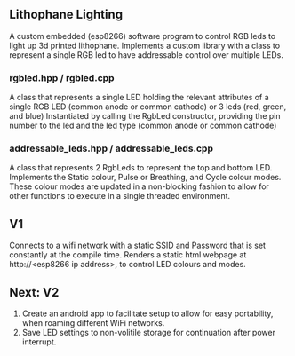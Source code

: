 ## Lithophane Lighting
A custom embedded (esp8266) software program to control RGB leds to light up 3d printed lithophane.
Implements a custom library with a class to represent a single RGB led to have addressable control over multiple LEDs.

### rgbled.hpp / rgbled.cpp
A class that represents a single LED holding the relevant attributes of a single RGB LED (common anode or common cathode) or 3 leds (red, green, and blue)
Instantiated by calling the RgbLed constructor, providing the pin number to the led and the led type (common anode or common cathode)

### addressable_leds.hpp / addressable_leds.cpp
A class that represents 2 RgbLeds to represent the top and bottom LED.
Implements the Static colour, Pulse or Breathing, and Cycle colour modes.
These colour modes are updated in a non-blocking fashion to allow for other functions to execute in a single threaded environment.

## V1
Connects to a wifi network with a static SSID and Password that is set constantly at the compile time. 
Renders a static html webpage at http://\<esp8266 ip address\>, to control LED colours and modes.

## Next: V2
1. Create an android app to facilitate setup to allow for easy portability, when roaming different WiFi networks.
2. Save LED settings to non-volitile storage for continuation after power interrupt.
